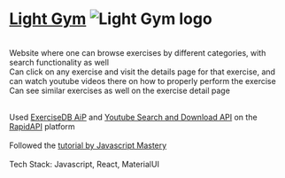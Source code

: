 # [Light Gym](https://light-gym.netlify.app/) <img src="./Light-gym.png" alt="Light Gym logo">
<br>
Website where one can browse exercises by different categories, with search functionality as well <br>
Can click on any exercise and visit the details page for that exercise, and can watch youtube videos there on how to properly perform the exercise <br>
Can see similar exercises as well on the exercise detail page <br><br>

Used [ExerciseDB AiP](https://rapidapi.com/justin-WFnsXH_t6/api/exercisedb) and [Youtube Search and Download API](https://rapidapi.com/h0p3rwe/api/youtube-search-and-download) on the [RapidAPI](https://rapidapi.com/) platform
<br><br>
Followed the [tutorial by Javascript Mastery](https://www.youtube.com/watch?v=KBpoBc98BwM) <br><br>
Tech Stack: Javascript, React, MaterialUI
